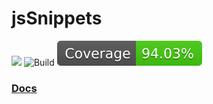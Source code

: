 # jsSnippets

![](https://img.shields.io/badge/status-maintaining-4c1.svg) ![Build](https://github.com/xianshenglu/jsSnippets/workflows/Build/badge.svg) ![](./coverage/badge.svg)

### [Docs](./spec/index.md)

<!-- #### Why do I collect these snippets?

For usual snippets, we can find it on [StackOverflow](https://stackoverflow.com/questions) or other sites. The problem is, we can't be sure if the most up voted answer is reliable enough. For example,

- how many cases the answer have considered?
- can this answer be any better?
- what about the compatibility?
- ...

It would be so nice if there is a test with the answer which can tell us how reliable the answer is.

For example, someone is asking for a method called `isElement` which can detect whether the param is an element. The best answer would be:

```js
function isElement() {
  //...
}
isElement(document) // true
isElement(document.documentElement) // true
isElement(document.createElement('svg')) // true
isElement(document.createDocumentFragment()) // false
isElement([]) // false
```

However, answer like this is not very common to see. Also, it seems too much for poster.

So, I made this snippets and add tests to make sure:

- it does work.
- it has tests to tell you how many cases it has covered.
- it would be better as long as it can.

#### What kind of snippets I don't collect?

- code like `ajax` or `getParamsFromUrl` or something with these. These codes normally have experimental API though the compatibility is not good enough. In this case, I thought we should use new API with polyfill instead of using old snippets.
- code not too common to use. -->
